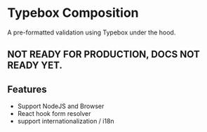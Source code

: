 # Typebox Composition
A pre-formatted validation using Typebox under the hood.

## NOT READY FOR PRODUCTION, DOCS NOT READY YET.

## Features
- Support NodeJS and Browser
- React hook form resolver
- support internationalization / i18n
